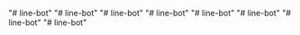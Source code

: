 "# line-bot" 
"# line-bot" 
"# line-bot" 
"# line-bot" 
"# line-bot" 
"# line-bot" 
"# line-bot" 
"# line-bot" 
